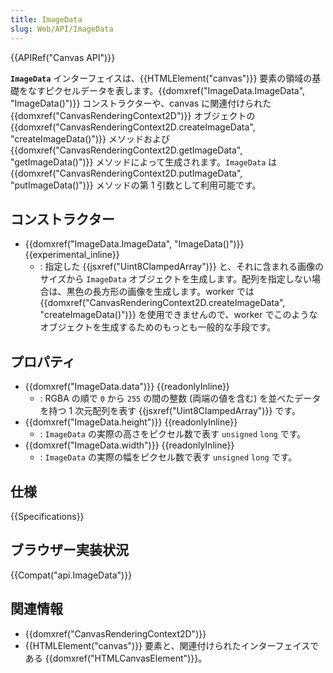 ```yaml
---
title: ImageData
slug: Web/API/ImageData
---
```


{{APIRef("Canvas API")}}

**`ImageData`** インターフェイスは、{{HTMLElement("canvas")}} 要素の領域の基礎をなすピクセルデータを表します。{{domxref("ImageData.ImageData", "ImageData()")}} コンストラクターや、canvas に関連付けられた {{domxref("CanvasRenderingContext2D")}} オブジェクトの {{domxref("CanvasRenderingContext2D.createImageData", "createImageData()")}} メソッドおよび {{domxref("CanvasRenderingContext2D.getImageData", "getImageData()")}} メソッドによって生成されます。`ImageData` は {{domxref("CanvasRenderingContext2D.putImageData", "putImageData()")}} メソッドの第 1 引数として利用可能です。

## コンストラクター

- {{domxref("ImageData.ImageData", "ImageData()")}} {{experimental_inline}}
  - : 指定した {{jsxref("Uint8ClampedArray")}} と、それに含まれる画像のサイズから `ImageData` オブジェクトを生成します。配列を指定しない場合は、黒色の長方形の画像を生成します。worker では {{domxref("CanvasRenderingContext2D.createImageData", "createImageData()")}} を使用できませんので、worker でこのようなオブジェクトを生成するためのもっとも一般的な手段です。

## プロパティ

- {{domxref("ImageData.data")}} {{readonlyInline}}
  - : RGBA の順で `0` から `255` の間の整数 (両端の値を含む) を並べたデータを持つ 1 次元配列を表す {{jsxref("Uint8ClampedArray")}} です。
- {{domxref("ImageData.height")}} {{readonlyInline}}
  - : `ImageData` の実際の高さをピクセル数で表す `unsigned` `long` です。
- {{domxref("ImageData.width")}} {{readonlyInline}}
  - : `ImageData` の実際の幅をピクセル数で表す `unsigned` `long` です。

## 仕様

{{Specifications}}

## ブラウザー実装状況

{{Compat("api.ImageData")}}

## 関連情報

- {{domxref("CanvasRenderingContext2D")}}
- {{HTMLElement("canvas")}} 要素と、関連付けられたインターフェイスである {{domxref("HTMLCanvasElement")}}。
